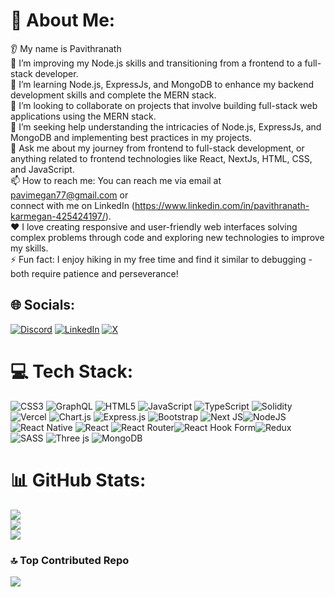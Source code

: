 # 💫 About Me:
👂 My name is Pavithranath <br>🔭 I’m improving my Node.js skills and transitioning from a frontend to a full-stack developer.<br>🌱 I’m learning Node.js, ExpressJs, and MongoDB to enhance my backend development skills and complete the MERN stack.<br>🤝 I’m looking to collaborate on projects that involve building full-stack web applications using the MERN stack.<br>🤔 I’m seeking help understanding the intricacies of Node.js, ExpressJs, and MongoDB and implementing best practices in my projects.<br>💬 Ask me about my journey from frontend to full-stack development, or anything related to frontend technologies like React, NextJs, HTML, CSS, and JavaScript.<br>📫 How to reach me: You can reach me via email at pavimegan77@gmail.com or <br> connect with me on LinkedIn (https://www.linkedin.com/in/pavithranath-karmegan-425424197/).<br>❤️ I love creating responsive and user-friendly web interfaces solving complex problems through code and exploring new technologies to improve my skills.<br>⚡ Fun fact: I enjoy hiking in my free time and find it similar to debugging - both require patience and perseverance!


## 🌐 Socials:
[![Discord](https://img.shields.io/badge/Discord-%237289DA.svg?logo=discord&logoColor=white)](https://discord.gg/https://discord.com/invite/GRHGGQJp) [![LinkedIn](https://img.shields.io/badge/LinkedIn-%230077B5.svg?logo=linkedin&logoColor=white)](https://linkedin.com/in/https://www.linkedin.com/in/pavithranath-karmegan-425424197/) [![X](https://img.shields.io/badge/X-black.svg?logo=X&logoColor=white)](https://x.com/https://twitter.com/NanEPavi) 

# 💻 Tech Stack:
![CSS3](https://img.shields.io/badge/css3-%231572B6.svg?style=flat&logo=css3&logoColor=white) ![GraphQL](https://img.shields.io/badge/-GraphQL-E10098?style=flat&logo=graphql&logoColor=white) ![HTML5](https://img.shields.io/badge/html5-%23E34F26.svg?style=flat&logo=html5&logoColor=white) ![JavaScript](https://img.shields.io/badge/javascript-%23323330.svg?style=flat&logo=javascript&logoColor=%23F7DF1E) ![TypeScript](https://img.shields.io/badge/typescript-%23007ACC.svg?style=flat&logo=typescript&logoColor=white) ![Solidity](https://img.shields.io/badge/Solidity-%23363636.svg?style=flat&logo=solidity&logoColor=white) ![Vercel](https://img.shields.io/badge/vercel-%23000000.svg?style=flat&logo=vercel&logoColor=white) ![Chart.js](https://img.shields.io/badge/chart.js-F5788D.svg?style=flat&logo=chart.js&logoColor=white) ![Express.js](https://img.shields.io/badge/express.js-%23404d59.svg?style=flat&logo=express&logoColor=%2361DAFB) ![Bootstrap](https://img.shields.io/badge/bootstrap-%238511FA.svg?style=flat&logo=bootstrap&logoColor=white) ![Next JS](https://img.shields.io/badge/Next-black?style=flat&logo=next.js&logoColor=white)![NodeJS](https://img.shields.io/badge/node.js-6DA55F?style=flat&logo=node.js&logoColor=white) ![React Native](https://img.shields.io/badge/react_native-%2320232a.svg?style=flat&logo=react&logoColor=%2361DAFB) ![React](https://img.shields.io/badge/react-%2320232a.svg?style=flat&logo=react&logoColor=%2361DAFB) ![React Router](https://img.shields.io/badge/React_Router-CA4245?style=flat&logo=react-router&logoColor=white)![React Hook Form](https://img.shields.io/badge/React%20Hook%20Form-%23EC5990.svg?style=flat&logo=reacthookform&logoColor=white)![Redux](https://img.shields.io/badge/redux-%23593d88.svg?style=flat&logo=redux&logoColor=white) ![SASS](https://img.shields.io/badge/SASS-hotpink.svg?style=flat&logo=SASS&logoColor=white) ![Three js](https://img.shields.io/badge/threejs-black?style=flat&logo=three.js&logoColor=white) ![MongoDB](https://img.shields.io/badge/MongoDB-%234ea94b.svg?style=flat&logo=mongodb&logoColor=white)
# 📊 GitHub Stats:
![](https://github-readme-stats.vercel.app/api?username=pavinane&theme=chartreuse-dark&hide_border=false&include_all_commits=true&count_private=true)<br/>
![](https://github-readme-streak-stats.herokuapp.com/?user=pavinane&theme=chartreuse-dark&hide_border=false)<br/>
![](https://github-readme-stats.vercel.app/api/top-langs/?username=pavinane&theme=chartreuse-dark&hide_border=false&include_all_commits=true&count_private=true&layout=compact)

### 🔝 Top Contributed Repo
![](https://github-contributor-stats.vercel.app/api?username=pavinane&limit=5&theme=tokyonight&combine_all_yearly_contributions=true)




<!-- Proudly created with GPRM ( https://gprm.itsvg.in ) -->
